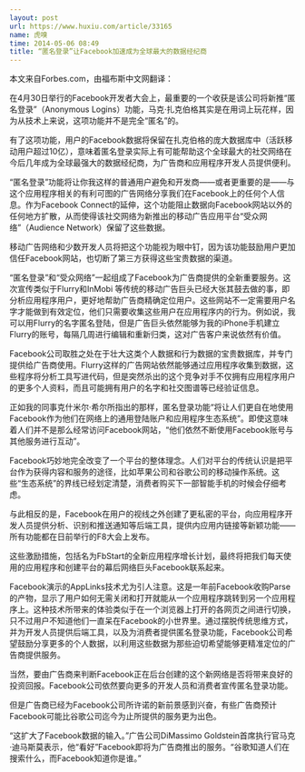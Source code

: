 ```yaml
---
layout: post
url: https://www.huxiu.com/article/33165
name: 虎嗅
time: 2014-05-06 08:49
title: “匿名登录”让Facebook加速成为全球最大的数据经纪商
---
```

本文来自Forbes.com，由福布斯中文网翻译：

在4月30日举行的Facebook开发者大会上，最重要的一个收获是该公司将新推“匿名登录”（Anonymous Logins）功能，马克·扎克伯格其实是在用词上玩花样，因为从技术上来说，这项功能并不是完全“匿名”的。

有了这项功能，用户的Facebook数据将保留在扎克伯格的庞大数据库中（活跃移动用户超过10亿），意味着匿名登录实际上有可能帮助这个全球最大的社交网络在今后几年成为全球最强大的数据经纪商，为广告商和应用程序开发人员提供便利。

“匿名登录”功能将让你我这样的普通用户避免和开发商——或者更重要的是——与这个应用程序相关的有利可图的广告网络分享我们在Facebook上的任何个人信息。作为Facebook Connect的延伸，这个功能阻止数据向Facebook网站以外的任何地方扩散，从而使得该社交网络为新推出的移动广告应用平台“受众网络”（Audience Network）保留了这些数据。

移动广告网络和少数开发人员将把这个功能视为眼中钉，因为该功能鼓励用户更加信任Facebook网站，也切断了第三方获得这些宝贵数据的渠道。

“匿名登录”和“受众网络”一起组成了Facebook为广告商提供的全新重要服务。这次宣传类似于Flurry和InMobi 等传统的移动广告巨头已经大张其鼓去做的事，即分析应用程序用户，更好地帮助广告商精确定位用户。这些网站不一定需要用户名字才能做到有效定位，他们只需要收集这些用户在应用程序内的行为。例如说，我可以用Flurry的名字匿名登陆，但是广告巨头依然能够为我的iPhone手机建立Flurry的账号，每隔几周进行编辑和重新归类，这对广告客户来说依然有价值。

Facebook公司取胜之处在于壮大这类个人数据和行为数据的宝贵数据库，并专门提供给广告商使用。Flurry这样的广告网站依然能够通过应用程序收集到数据，这些程序将分析工具写进代码，但是突然杀出的这个竞争对手不仅拥有应用程序用户的更多个人资料，而且可能拥有用户的名字和社交图谱等已经验证信息。

正如我的同事克什米尔·希尔所指出的那样，匿名登录功能“将让人们更自在地使用Facebook作为他们在网络上的通用登陆账户和应用程序生态系统”。即使这意味着人们并不是那么经常访问Facebook网站，“他们依然不断使用Facebook账号与其他服务进行互动”。

Facebook巧妙地完全改变了一个平台的整体理念。人们对平台的传统认识是把平台作为获得内容和服务的途径，比如苹果公司和谷歌公司的移动操作系统。这些“生态系统”的界线已经划定清楚，消费者购买下一部智能手机的时候会仔细考虑。

与此相反的是，Facebook在用户的视线之外创建了更私密的平台，向应用程序开发人员提供分析、识别和推送通知等后端工具，提供内应用内链接等新颖功能——所有功能都在日前举行的F8大会上发布。

这些激励措施，包括名为FbStart的全新应用程序增长计划，最终将把我们每天使用的应用程序和创建平台的幕后网络巨头Facebook联系起来。

Facebook演示的AppLinks技术尤为引人注意。这是一年前Facebook收购Parse的产物，显示了用户如何无需关闭和打开就能从一个应用程序跳转到另一个应用程序上。这种技术所带来的体验类似于在一个浏览器上打开的各网页之间进行切换，只不过用户不知道他们一直呆在Facebook的小世界里。通过摆脱传统思维方式，并为开发人员提供后端工具，以及为消费者提供匿名登录功能，Facebook公司希望鼓励分享更多的个人数据，以利用这些数据为那些迫切希望能够更精准定位的广告商提供服务。

当然，要由广告商来判断Facebook正在后台创建的这个新网络是否将带来良好的投资回报。Facebook公司依然要向更多的开发人员和消费者宣传匿名登录功能。

但是广告商已经为Facebook公司所许诺的新前景感到兴奋，有些广告商预计Facebook可能比谷歌公司迄今为止所提供的服务更为出色。

“这扩大了Facebook数据的输入。”广告公司DiMassimo Goldstein首席执行官马克·迪马斯莫表示，他“看好”Facebook即将为广告商推出的服务。“谷歌知道人们在搜索什么，而Facebook知道你是谁。”

